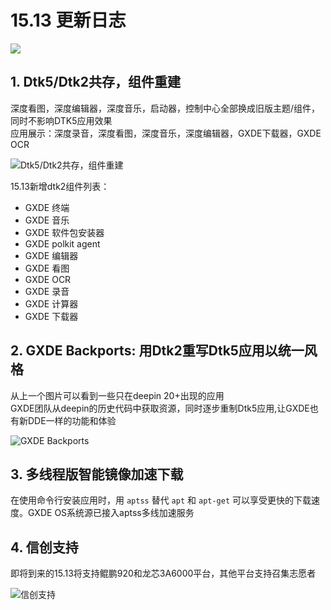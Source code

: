 # 15.13 更新日志

![](/news/15.13/1.png)  

## 1. Dtk5/Dtk2共存，组件重建
深度看图，深度编辑器，深度音乐，启动器，控制中心全部换成旧版主题/组件，同时不影响DTK5应用效果  
应用展示：深度录音，深度看图，深度音乐，深度编辑器，GXDE下载器，GXDE OCR  

![Dtk5/Dtk2共存，组件重建](/news/15.13/2.png)  

15.13新增dtk2组件列表：  
- GXDE 终端  
- GXDE 音乐  
- GXDE 软件包安装器  
- GXDE polkit agent  
- GXDE 编辑器  
- GXDE 看图  
- GXDE OCR  
- GXDE 录音  
- GXDE 计算器  
- GXDE 下载器  

## 2. GXDE Backports: 用Dtk2重写Dtk5应用以统一风格

从上一个图片可以看到一些只在deepin 20+出现的应用  
GXDE团队从deepin的历史代码中获取资源，同时逐步重制Dtk5应用,让GXDE也有新DDE一样的功能和体验  

![GXDE Backports](/news/15.13/3.png)  

## 3. 多线程版智能镜像加速下载

在使用命令行安装应用时，用 `aptss` 替代 `apt` 和 `apt-get` 可以享受更快的下载速度。GXDE OS系统源已接入aptss多线加速服务  

## 4. 信创支持

即将到来的15.13将支持鲲鹏920和龙芯3A6000平台，其他平台支持召集志愿者  

![信创支持](/news/15.13/4.png)  


